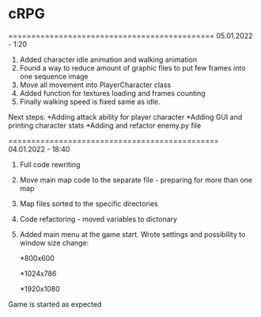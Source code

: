 # cRPG
=============================================
05.01.2022 - 1:20
1. Added character idle animation and walking animation
2. Found a way to reduce amount of graphic files to put few frames into one sequence image
3. Move all movement into PlayerCharacter class
4. Added function for textures loading and frames counting
5. Finally walking speed is fixed same as idle.


Next steps: 
*Adding attack ability for player character
*Adding GUI and printing character stats
*Adding and refactor enemy.py file


==============================================
04.01.2022 - 18:40
1. Full code rewriting
2. Move main map code to the separate file - preparing for more than one map
3. Map files sorted to the specific directories
4. Code refactoring - moved variables to dictonary
5. Added main menu at the game start. Wrote settings and possibility to window size change:
    
    
    *800x600
    
    
    *1024x786
    
    
    *1920x1080
    
    
Game is started as expected
